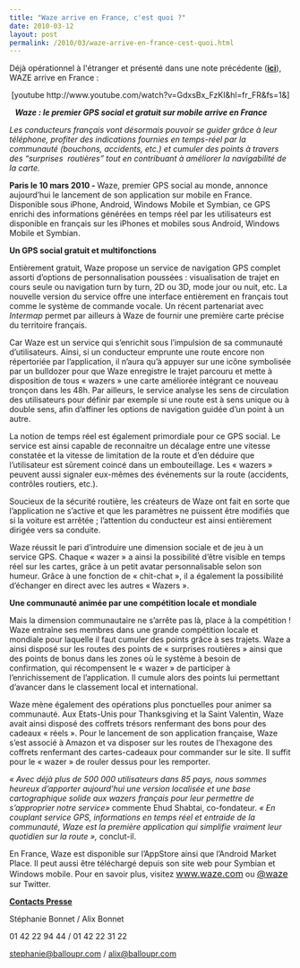 ```yaml
---
title: "Waze arrive en France, c'est quoi ?"
date: 2010-03-12
layout: post
permalink: /2010/03/waze-arrive-en-france-cest-quoi.html
---
```


<p>Déjà opérationnel à l'étranger et présenté dans une note précédente (<strong><span style="text-decoration: underline"><a href="/2010/01/whats-waze.html" target="_blank">ici</a></span></strong>), WAZE arrive en France :</p> <p style="text-align: center">  [youtube http://www.youtube.com/watch?v=GdxsBx_FzKI&hl=fr_FR&fs=1&]</p> <p class="MsoHeader"><strong><em><span><span>   </span></span></em></strong><strong><em><span>Waze : le premier GPS social et gratuit sur mobile arrive en France </span></em></strong></p> <p align="center" class="MsoNormal"><em><span></span></em></p> <p class="MsoNormal"><em><span>Les conducteurs français vont désormais pouvoir se guider grâce à leur téléphone, profiter des indications fournies en temps-réel par la communauté (bouchons, accidents, etc.) et cumuler des points à travers des “surprises<span>  </span>routières” <a name="result_box2"></a>tout en contribuant à améliorer la navigabilité de la carte.</span></em></p> <p class="MsoNormal"><span></span></p> <p class="MsoNormal"><strong><span>Paris le 10 mars 2010 - </span></strong><span>Waze, premier GPS social au monde<span>, annonce aujourd’hui le lancement de son application sur mobile en France. Disponible sous iPhone, Android, Windows Mobile et Symbian, ce GPS enrichi des informations générées en temps réel par les utilisateurs est disponible en français sur les iPhones et mobiles sous Android, Windows Mobile et Symbian. </span></span></p> <p class="MsoNormal"><em><span></span></em></p>   <!--more-->  <p class="MsoNormal"><strong><span>Un GPS social gratuit et multifonctions</span></strong></p> <p class="MsoNormal"><strong><span></span></strong></p> <p class="MsoNormal"><span>Entièrement gratuit, Waze propose un service de navigation GPS complet assorti d’options de personnalisation poussées : visualisation de trajet en cours seule ou navigation turn by turn, 2D ou 3D, mode jour ou nuit, etc. La nouvelle version du service offre une interface entièrement en français tout comme le système de commande vocale. Un récent partenariat avec <em>Intermap</em> permet par ailleurs à Waze de fournir une première carte précise du territoire français.</span></p> <p class="MsoNormal"><span></span></p> <p class="MsoNormal"><span>Car Waze est un service qui s’enrichit sous l’impulsion de sa communauté d’utilisateurs. Ainsi, si un conducteur emprunte une route encore non répertoriée par l’application, il n’aura qu’à appuyer sur une icône symbolisée par un bulldozer pour que Waze enregistre le trajet parcouru et mette à disposition de tous « wazers » une carte améliorée intégrant ce nouveau tronçon dans les 48h. Par ailleurs, le service analyse les sens de circulation des utilisateurs pour définir par exemple si une route est à sens unique ou à double sens, afin d’affiner les options de navigation guidée d’un point à un autre. </span></p> <p class="MsoNormal"><span></span></p> <p class="MsoNormal"><span>La notion de temps réel est également primordiale pour ce GPS social. Le service est ainsi capable de reconnaitre un décalage entre une vitesse constatée et la vitesse de limitation de la route et d’en déduire que l’utilisateur est sûrement coincé dans un embouteillage. Les « wazers » peuvent aussi signaler eux-mêmes des événements sur la route (accidents, contrôles routiers, etc.). </span></p> <p class="MsoNormal"><span></span></p> <p class="MsoNormal"><span>Soucieux de la sécurité routière, les créateurs de Waze ont fait en sorte que l’application ne s’active et que les paramètres ne puissent être modifiés que si la voiture est arrêtée ; l’attention du conducteur est ainsi entièrement dirigée vers sa conduite.</span></p> <p class="MsoNormal"><span></span></p> <p class="MsoNormal"><span>Waze réussit le pari d’introduire une dimension sociale et de jeu à un service GPS. Chaque « wazer » a ainsi la possibilité d’être visible en temps réel sur les cartes, grâce à un petit avatar personnalisable selon son humeur. Grâce à
 une fonction de « chit-chat », il a également la possibilité d’échanger en direct avec les autres « Wazers ».</span></p> <p class="MsoNormal"><span><span></span></span></p> <p class="MsoNormal"><strong><span>Une communauté animée par une compétition locale et mondiale</span></strong></p> <p class="MsoNormal"><strong><span></span></strong></p> <p class="MsoNormal"><span>Mais la dimension communautaire ne s’arrête pas là, place à la compétition ! Waze entraîne ses membres dans une grande compétition locale et mondiale pour laquelle il faut cumuler des points grâce à ses trajets. Waze a ainsi disposé sur les routes des points de « surprises routières » ainsi que des points de bonus dans les zones où le système à besoin de confirmation, qui récompensent le « wazer » de participer à l’enrichissement de l’application. Il cumule alors des points lui permettant d’avancer dans le classement local et international.</span></p> <p class="MsoNormal"><span></span></p> <p class="MsoNormal"><span>Waze mène également des opérations plus ponctuelles pour animer sa communauté. Aux Etats-Unis pour Thanksgiving et la Saint Valentin, Waze avait ainsi disposé des coffrets trésors renfermant des bons pour des cadeaux « réels ». Pour le lancement de son application française, Waze s’est associé à Amazon et va disposer sur les routes de l’hexagone des coffrets renfermant des cartes-cadeaux pour commander sur le site. Il suffit pour le « wazer » de rouler dessus pour les remporter.</span></p> <p class="MsoBodyText"><strong><span style="text-decoration: underline"><span><span style="text-decoration: none"></span></span></span></strong></p> <p><em><span>« Avec déjà plus de 500 000 utilisateurs dans 85 pays, nous sommes heureux d’apporter aujourd’hui une version localisée et une base cartographique solide aux wazers français pour leur permettre de s’approprier notre service» </span></em><span>commente Ehud Shabtai, co-fondateur. <em>« En couplant service GPS, informations en temps réel et entraide de la communauté, Waze est la première application qui simplifie vraiment leur quotidien sur la route », </em>conclut-il.</span></p><span> <p class="MsoNormal"><span>En France, Waze est disponible sur l’AppStore ainsi que l’Android Market Place. Il peut aussi être téléchargé depuis son site web pour Symbian et Windows mobile. Pour en savoir plus, visitez </span><a href="http://www.waze.com/"><span><font size="3">www.waze.com</font></span></a><span> ou </span><a href="http://www.twitter.com/waze"><span><font size="3">@waze</font></span></a><span> sur Twitter.</span></p> <p class="MsoNormal"><span></span></p> <p class="MsoNormal"><strong><span style="text-decoration: underline"><span>Contacts Presse</span></span></strong></p> <p class="MsoNormal"><span>Stéphanie Bonnet / Alix Bonnet</span></p> <p class="MsoNormal"><span>01 42 22 94 44 / 01 42 22 31 22</span></p> <p><span><a href="mailto:stephanie@balloupr.com"><span>stephanie@balloupr.com</span></a></span><span> / </span><span><a href="mailto:alix@balloupr.com"><span>alix@balloupr.com</span></a></span></p></span>
